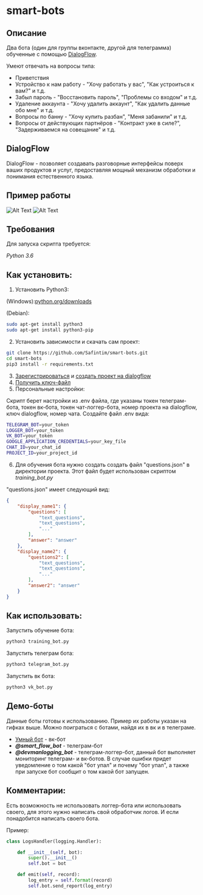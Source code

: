 # smart-bots

## Описание
Два бота (один для группы вконтакте, другой для телеграмма) обученные с помощью
 [DialogFlow](https://dialogflow.com/).
 
Умеют отвечать на вопросы типа:
* Приветствия
* Устройство к нам работу - "Хочу работать у вас", "Как устроиться к вам?" и т.д.
* Забыл пароль - "Восстановить пароль", "Проблемы со входом" и т.д.
* Удаление аккаунта - "Хочу удалить аккаунт", "Как удалить данные обо мне" и т.д.
* Вопросы по банну - "Хочу купить разбан", "Меня забанили" и т.д.
* Вопросы от действующих партнёров - "Контракт уже в силе?", "Задерживаемся на совещание" и т.д.

## DialogFlow
DialogFlow - позволяет создавать разговорные интерфейсы поверх ваших продуктов и услуг,
 предоставляя мощный механизм обработки и понимания естественного языка.

## Пример работы
![Alt Text](http://ipic.su/img/img7/fs/smart-telebot.1557839616.gif)
![Alt Text](http://ipic.su/img/img7/fs/smart-vkbot.1557839823.gif)

## Требования

Для запуска скрипта требуется:

*Python 3.6*


## Как установить:

1. Установить Python3:

(Windows):[python.org/downloads](https://www.python.org/downloads/windows/)

(Debian):
```sh
sudo apt-get install python3
sudo apt-get install python3-pip
```
2. Установить зависимости и скачать сам проект:

```sh
git clone https://github.com/Safintim/smart-bots.git
cd smart-bots
pip3 install -r requirements.txt
```
3. [Зарегистрироваться](https://dialogflow.com/docs/getting-started/create-account)
 и [создать проект на dialogflow](https://dialogflow.com/docs/getting-started/first-agent)
4. [Получить ключ-файл](https://dialogflow.com/docs/reference/v2-auth-setup)
5. Персональные настройки:

Скрипт берет настройки из .env файла, где указаны токен телеграм-бота, токен вк-бота, 
токен чат-логгер-бота, номер проекта на dialogflow, ключ dialogflow, номер чата. Создайте файл .env вида:
 
```sh
TELEGRAM_BOT=your_token
LOGGER_BOT=your_token
VK_BOT=your_token
GOOGLE_APPLICATION_CREDENTIALS=your_key_file
CHAT_ID=your_chat_id
PROJECT_ID=your_project_id
```
6. Для обучения бота нужно создать создать файл "questions.json" в директории проекта.
 Этот файл будет использован скриптом _training_bot.py_
 
 
"questions.json" имеет следующий вид:
```json
{
    "display_name1": {
        "questions": [
            "text_questions",
            "text_questions",
            "..."
        ],
        "answer": "answer"
    },
    "display_name2": {
        "questions2": [
            "text_questions",
            "text_questions",
            "..."
        ],
        "answer2": "answer"
    }
}
```

## Как использовать:

Запустить обучение бота:
```sh
python3 training_bot.py
```

Запустить телеграм бота:
```sh
python3 telegram_bot.py
```

Запустить вк бота:
```sh
python3 vk_bot.py
```

## Демо-боты
Данные боты готовы к использованию. Пример их работы указан на гифках выше.
 Можно поиграться с ботами, найдя их в вк и в телеграме.
 
* [Умный бот](https://vk.com/club182299966) - вк-бот
* **_@smart_flow_bot_** - телеграм-бот
* **_@devmanlogging_bot_** - телеграм-логгер-бот, данный бот выполняет мониторинг телеграм- и вк-ботов.
В случае ошибки придет уведомление о том какой "бот упал" и почему "бот упал",
 а также при запуске бот сообщит о том какой бот запущен.


## Комментарии:
Есть возможность не использовать логгер-бота или использовать своего, для этого нужно написать свой обработчик логов.
И если понадобится написать своего бота.

Пример:
```python
class LogsHandler(logging.Handler):

    def __init__(self, bot):
        super().__init__()
        self.bot = bot

    def emit(self, record):
        log_entry = self.format(record)
        self.bot.send_report(log_entry)
```